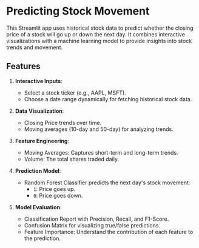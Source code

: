 # Predicting Stock Movement

This Streamlit app uses historical stock data to predict whether the closing price of a stock will go up or down the next day. It combines interactive visualizations with a machine learning model to provide insights into stock trends and movement.

## Features

1. **Interactive Inputs**:

   - Select a stock ticker (e.g., AAPL, MSFT).
   - Choose a date range dynamically for fetching historical stock data.

2. **Data Visualization**:

   - Closing Price trends over time.
   - Moving averages (10-day and 50-day) for analyzing trends.

3. **Feature Engineering**:

   - Moving Averages: Captures short-term and long-term trends.
   - Volume: The total shares traded daily.

4. **Prediction Model**:

   - Random Forest Classifier predicts the next day's stock movement:
     - `1`: Price goes up.
     - `0`: Price goes down.

5. **Model Evaluation**:
   - Classification Report with Precision, Recall, and F1-Score.
   - Confusion Matrix for visualizing true/false predictions.
   - Feature Importance: Understand the contribution of each feature to the prediction.
